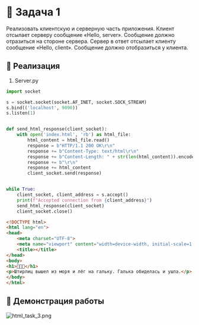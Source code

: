 #  🗿 Задача 1 
Реализовать клиентскую и серверную часть приложения. Клиент отсылает серверу сообщение «Hello, server». Сообщение должно отразиться на стороне сервера. Сервер в ответ отсылает клиенту сообщение «Hello, client». Сообщение должно отобразиться у клиента.

## 🥸 Реализация
1. Server.py
   
```python
import socket

s = socket.socket(socket.AF_INET, socket.SOCK_STREAM)
s.bind(('localhost', 9090))
s.listen(1)


def send_html_response(client_socket):
    with open('index.html', 'rb') as html_file:
        html_content = html_file.read()
        response = b"HTTP/1.1 200 OK\r\n"
        response += b"Content-Type: text/html\r\n"
        response += b"Content-Length: " + str(len(html_content)).encode() + b"\r\n"
        response += b"\r\n"
        response += html_content
        client_socket.send(response)


while True:
    client_socket, client_address = s.accept()
    print(f"Accepted connection from {client_address}")
    send_html_response(client_socket)
    client_socket.close()

```
```html
<!DOCTYPE html>
<html lang="en">
<head>
    <meta charset="UTF-8">
    <meta name="viewport" content="width=device-width, initial-scale=1.0">
    <title></title>
</head>
<body>
<h1>🗿🗿🗿</h1>
<p>Штирлиц вышел из моря и лёг на гальку. Галька обиделась и ушла.</p>
</body>
</html>
```

## 🤡 Демонстрация работы
![html_task_3.png](/Users/elizaveta/ITMO_ICT_WebDevelopment_2023-2024/students/K33402/Plastun_Elizaveta/laboratory_works/laboratory_work_1/reports/img/html_task_3.png)

